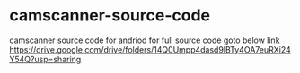 # camscanner-source-code
camscanner source code for andriod
 for full source code goto below link
 https://drive.google.com/drive/folders/14Q0Umpp4dasd9lBTy4OA7euRXi24Y54Q?usp=sharing
